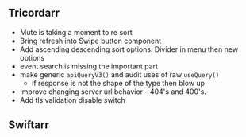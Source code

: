 Tricordarr
----------
* Mute is taking a moment to re sort
* Bring refresh into Swipe button component 
* Add ascending descending sort options. Divider in menu then new options
* event search is missing the important part
* make generic `apiQueryV3()` and audit uses of raw `useQuery()`
  * if response is not the shape of the type then blow up
* Improve changing server url behavior - 404's and 400's.
* Add tls validation disable switch


Swiftarr
--------
